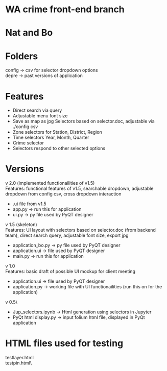 # WA crime front-end branch
# Nat and Bo

# Folders
config -> csv for selector dropdown options\
depre -> past versions of application

# Features
- Direct search via query
- Adjustable menu font size
- Save as map as jpg
Selectors based on selector.doc, adjustable via ./config csv
- Zone selectors for Station, District, Region
- Time selectors Year, Month, Quarter
- Crime selector
- Selectors respond to other selected options

# Versions
v 2.0 (implemented functionailities of v1.5)\
Features: functional features of v1.5, searchable dropdown, adjustable dropdown from config csv, cross dropdown interaction
- .ui file from v1.5
- app.py -> run this for application
- ui.py -> py file used by PyQT designer

v 1.5 (skeleton)\
Features: UI layout with selectors based on selector.doc (from backend team), direct search query, adjustable font size, export jpg
- application_bo.py -> py file used by PyQT designer
- application.ui -> file used by PyQT designer
- main.py -> run this for application

v 1.0\
Features: basic draft of possible UI mockup for client meeting
- application.ui -> file used by PyQT designer
- application.py -> working file with UI functionailities (run this on for the application)

v 0.5\
- Jup_selectors.ipynb -> Html generation using selectors in Jupyter
- PyQt html display.py -> input folium html file, displayed in PyQt application

# HTML files used for testing
testlayer.html\
testpin.html\
